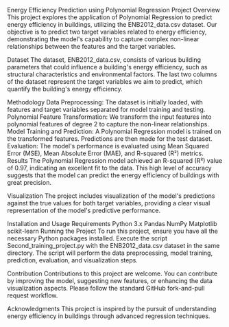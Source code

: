 
Energy Efficiency Prediction using Polynomial Regression
Project Overview
This project explores the application of Polynomial Regression to predict energy efficiency in buildings, utilizing the ENB2012_data.csv dataset. Our objective is to predict two target variables related to energy efficiency, demonstrating the model's capability to capture complex non-linear relationships between the features and the target variables.

Dataset
The dataset, ENB2012_data.csv, consists of various building parameters that could influence a building's energy efficiency, such as structural characteristics and environmental factors. The last two columns of the dataset represent the target variables we aim to predict, which quantify the building's energy efficiency.

Methodology
Data Preprocessing: The dataset is initially loaded, with features and target variables separated for model training and testing.
Polynomial Feature Transformation: We transform the input features into polynomial features of degree 2 to capture the non-linear relationships.
Model Training and Prediction: A Polynomial Regression model is trained on the transformed features. Predictions are then made for the test dataset.
Evaluation: The model's performance is evaluated using Mean Squared Error (MSE), Mean Absolute Error (MAE), and R-squared (R²) metrics.
Results
The Polynomial Regression model achieved an R-squared (R²) value of 0.97, indicating an excellent fit to the data. This high level of accuracy suggests that the model can predict the energy efficiency of buildings with great precision.

Visualization
The project includes visualization of the model's predictions against the true values for both target variables, providing a clear visual representation of the model's predictive performance.

Installation and Usage
Requirements
Python 3.x
Pandas
NumPy
Matplotlib
scikit-learn
Running the Project
To run this project, ensure you have all the necessary Python packages installed. Execute the script Second_training_project.py with the ENB2012_data.csv dataset in the same directory. The script will perform the data preprocessing, model training, prediction, evaluation, and visualization steps.

Contribution
Contributions to this project are welcome. You can contribute by improving the model, suggesting new features, or enhancing the data visualization aspects. Please follow the standard GitHub fork-and-pull request workflow.

Acknowledgments
This project is inspired by the pursuit of understanding energy efficiency in buildings through advanced regression techniques.
